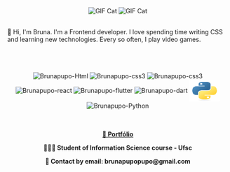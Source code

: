 <div>
  <div align="center" class="mx-auto">
    <img height="200" width="200" src="https://camo.githubusercontent.com/8a59fcfebd4a467b1c93bfef5680912c9d33c99b409662061fdc8a2bb42ce0ef/68747470733a2f2f6d656469612e67697068792e636f6d2f6d656469612f78554f774730674532494c4f31584b486c752f67697068792e676966" alt="GIF Cat">
    <img height="200" width="200" src="https://camo.githubusercontent.com/8547abe42b1720a8089e4a05f88325c5b0084d2809ac4774e51a6ce17e18e9de/68747470733a2f2f6d656469612e67697068792e636f6d2f6d656469612f5933356870426e6630464979566e4c4653772f67697068792e676966" alt="GIF Cat">
  </div>
  <br>

  <p>👋 Hi, I'm Bruna. I'm a Frontend developer. I love spending time writing CSS and learning new technologies. Every so often, I play video games.</p>
  
  <br>

   <!--
  <div align="center">
    <a href="https://github.com/Brunapupo">
      <img height="180em" src="https://github-readme-stats.vercel.app/api?username=Brunapupo&show_icons=true&theme=tokyonight&include_all_commits=true&count_private=true"/>
      <img height="180em" src="https://github-readme-stats.vercel.app/api/top-langs/?username=Brunapupo&layout=compact&langs_count=7&theme=tokyonight"/>
      
  
  </div>
   -->

  <br>

  <div style="display: inline_block" align="center"><br>
    <img align="center" alt="Brunapupo-Html" height="50" width="70" src="https://cdn.jsdelivr.net/gh/devicons/devicon/icons/html5/html5-original.svg">
    <img align="center" alt="Brunapupo-css3" height="50" width="70" src="https://cdn.jsdelivr.net/gh/devicons/devicon/icons/css3/css3-original.svg">
    <img align="center" alt="Brunapupo-css3" height="50" width="70" src="https://cdn.jsdelivr.net/gh/devicons/devicon/icons/javascript/javascript-original.svg">
    <img align="center" alt="Brunapupo-react" height="50" width="70" src="https://cdn.jsdelivr.net/gh/devicons/devicon/icons/react/react-original.svg">
    <img align="center" alt="Brunapupo-flutter" height="50" width="70" src="https://cdn.jsdelivr.net/gh/devicons/devicon/icons/flutter/flutter-original.svg">
    <img align="center" alt="Brunapupo-dart" height="50" src="https://cdn.jsdelivr.net/gh/devicons/devicon/icons/dart/dart-original.svg">
    <img align="center" alt="Brunapupo-Python" height="50" width="70" src="https://raw.githubusercontent.com/devicons/devicon/master/icons/python/python-original.svg">
    <img align="center" alt="Brunapupo-Python" height="50" width="70" src="https://cdn.jsdelivr.net/gh/devicons/devicon/icons/docker/docker-plain-wordmark.svg" />     
          
  </div>

  <br>
  <br>
  <p align="center"><strong><a href="https://portfolio-brunapupo.vercel.app/index.html" target="_blank">🔗 Portfólio</a></strong></p>
  
  <p  align="center"><strong>👩🏽‍🎓 Student of Information Science course - Ufsc</strong></p>

  <p  align="center"><strong>📧 Contact by email: brunapupopupo@gmail.com</strong></p>
  <br>
  <br>
                                                                                 
</div>
